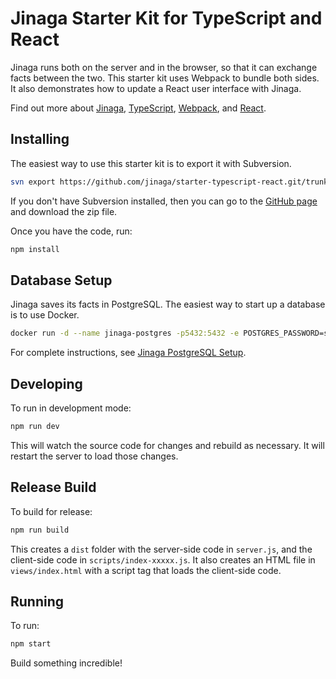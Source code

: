 # Jinaga Starter Kit for TypeScript and React

Jinaga runs both on the server and in the browser, so that it can exchange facts between the two.
This starter kit uses Webpack to bundle both sides.
It also demonstrates how to update a React user interface with Jinaga.

Find out more about [Jinaga](https://jinaga.com), [TypeScript](https://www.typescriptlang.org), [Webpack](https://webpack.js.org/), and [React](https://reactjs.org/).

## Installing

The easiest way to use this starter kit is to export it with Subversion.

```bash
svn export https://github.com/jinaga/starter-typescript-react.git/trunk myapplication
```

If you don't have Subversion installed, then you can go to the [GitHub page](https://github.com/jinaga/starter-typescript-react) and download the zip file.

Once you have the code, run:

```bash
npm install
```

## Database Setup

Jinaga saves its facts in PostgreSQL.
The easiest way to start up a database is to use Docker.

```bash
docker run -d --name jinaga-postgres -p5432:5432 -e POSTGRES_PASSWORD=secretpw -e APP_USERNAME=dev -e APP_PASSWORD=devpw -e APP_DATABASE=myapplication jinaga/jinaga-postgres-fact-keystore
```

For complete instructions, see [Jinaga PostgreSQL Setup](https://jinaga.com/documents/getting-started/creating-an-application/postgresql-setup/).

## Developing

To run in development mode:

```bash
npm run dev
```

This will watch the source code for changes and rebuild as necessary.
It will restart the server to load those changes.

## Release Build

To build for release:

```bash
npm run build
```

This creates a `dist` folder with the server-side code in `server.js`, and the client-side code in `scripts/index-xxxxx.js`.
It also creates an HTML file in `views/index.html` with a script tag that loads the client-side code.

## Running

To run:

```bash
npm start
```

Build something incredible!
